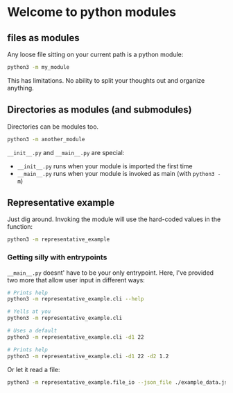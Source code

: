 # Welcome to python modules

## files as modules
Any loose file sitting on your current path is a python module:

```bash
python3 -m my_module
```

This has limitations. No ability to split your thoughts out and organize anything.

## Directories as modules (and submodules)

Directories can be modules too.

```bash
python3 -m another_module
```

`__init__.py` and `__main__.py` are special:
 * `__init__.py` runs when your module is imported the first time
 * `__main__.py` runs when your module is invoked as main (with `python3 -m`) 

## Representative example

Just dig around. Invoking the module will use the hard-coded values in the function:
```bash
python3 -m representative_example
```

### Getting silly with entrypoints

`__main__.py` doesnt' have to be your only entrypoint. Here, I've provided two more that allow user input in different ways:

```bash
# Prints help
python3 -m representative_example.cli --help

# Yells at you
python3 -m representative_example.cli

# Uses a default
python3 -m representative_example.cli -d1 22 

# Prints help
python3 -m representative_example.cli -d1 22 -d2 1.2
```

Or let it read a file:
```bash
python3 -m representative_example.file_io --json_file ./example_data.json
```
